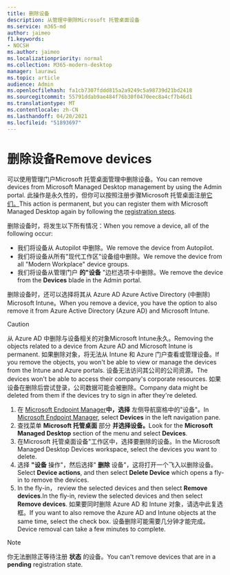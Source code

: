 ```yaml
---
title: 删除设备
description: 从管理中删除Microsoft 托管桌面设备
ms.service: m365-md
author: jaimeo
f1.keywords:
- NOCSH
ms.author: jaimeo
ms.localizationpriority: normal
ms.collection: M365-modern-desktop
manager: laurawi
ms.topic: article
audience: Admin
ms.openlocfilehash: fa1cb7307fddd815a2a9249c5a98739d21bd2418
ms.sourcegitcommit: 55791ddab9ae484f76b30f0470eec8a4cf7b46d1
ms.translationtype: MT
ms.contentlocale: zh-CN
ms.lasthandoff: 04/20/2021
ms.locfileid: "51893697"
---
```

# <a name="remove-devices"></a><span data-ttu-id="bee92-103">删除设备</span><span class="sxs-lookup"><span data-stu-id="bee92-103">Remove devices</span></span>

<span data-ttu-id="bee92-104">可以使用管理门户Microsoft 托管桌面管理中删除设备。</span><span class="sxs-lookup"><span data-stu-id="bee92-104">You can remove devices from Microsoft Managed Desktop management by using the Admin portal.</span></span> <span data-ttu-id="bee92-105">此操作是永久性的，但你可以按照注册步骤Microsoft 托管桌面注册[它们。](../get-started/register-devices-self.md)</span><span class="sxs-lookup"><span data-stu-id="bee92-105">This action is permanent, but you can register them with Microsoft Managed Desktop again by following the [registration steps](../get-started/register-devices-self.md).</span></span>

<span data-ttu-id="bee92-106">删除设备时，将发生以下所有情况：</span><span class="sxs-lookup"><span data-stu-id="bee92-106">When you remove a device, all of the following occur:</span></span>

- <span data-ttu-id="bee92-107">我们将设备从 Autopilot 中删除。</span><span class="sxs-lookup"><span data-stu-id="bee92-107">We remove the device from Autopilot.</span></span>
- <span data-ttu-id="bee92-108">我们将设备从所有"现代工作区"设备组中删除。</span><span class="sxs-lookup"><span data-stu-id="bee92-108">We remove the device from  all "Modern Workplace" device groups.</span></span>
- <span data-ttu-id="bee92-109">我们将设备从管理门户 **的"设备** "边栏选项卡中删除。</span><span class="sxs-lookup"><span data-stu-id="bee92-109">We remove the device from the **Devices** blade in the Admin portal.</span></span>

<span data-ttu-id="bee92-110">删除设备时，还可以选择将其从 Azure AD Azure Active Directory (中删除) Microsoft Intune。</span><span class="sxs-lookup"><span data-stu-id="bee92-110">When you remove a device, you have the option to also remove it from Azure Active Directory (Azure AD) and Microsoft Intune.</span></span>
 
> [!CAUTION]
> <span data-ttu-id="bee92-111">从 Azure AD 中删除与设备相关的对象Microsoft Intune永久。</span><span class="sxs-lookup"><span data-stu-id="bee92-111">Removing the objects related to a device from Azure AD and Microsoft Intune is permanent.</span></span> <span data-ttu-id="bee92-112">如果删除对象，将无法从 Intune 和 Azure 门户查看或管理设备。</span><span class="sxs-lookup"><span data-stu-id="bee92-112">If you remove the objects, you won't be able to view or manage the devices from the Intune and Azure portals.</span></span> <span data-ttu-id="bee92-113">设备无法访问其公司的公司资源。</span><span class="sxs-lookup"><span data-stu-id="bee92-113">The devices won't be able to access their company's corporate resources.</span></span> <span data-ttu-id="bee92-114">如果设备在删除后尝试登录，公司数据可能会被删除。</span><span class="sxs-lookup"><span data-stu-id="bee92-114">Company data might be deleted from them if the devices try to sign in after they're deleted.</span></span>

1. <span data-ttu-id="bee92-115">在 [Microsoft Endpoint Manager](https://endpoint.microsoft.com/)**中，选择** 左侧导航窗格中的"设备"。</span><span class="sxs-lookup"><span data-stu-id="bee92-115">In [Microsoft Endpoint Manager](https://endpoint.microsoft.com/), select **Devices** in the left navigation pane.</span></span>
2. <span data-ttu-id="bee92-116">查找菜单 **Microsoft 托管桌面** 部分 **并选择设备。**</span><span class="sxs-lookup"><span data-stu-id="bee92-116">Look for the **Microsoft Managed Desktop** section of the menu and select **Devices**.</span></span>
3. <span data-ttu-id="bee92-117">在Microsoft 托管桌面设备"工作区中，选择要删除的设备。</span><span class="sxs-lookup"><span data-stu-id="bee92-117">In the Microsoft Managed Desktop Devices workspace, select the devices you want to delete.</span></span>
4. <span data-ttu-id="bee92-118">选择 **"设备** 操作"，然后选择" **删除** 设备"，这将打开一个飞入以删除设备。</span><span class="sxs-lookup"><span data-stu-id="bee92-118">Select **Device actions**, and then select **Delete Device** which opens a fly-in to remove the devices.</span></span>
5. <span data-ttu-id="bee92-119">In the fly-in， review the selected devices and then select **Remove devices**.</span><span class="sxs-lookup"><span data-stu-id="bee92-119">In the fly-in, review the selected devices and then select **Remove devices**.</span></span> <span data-ttu-id="bee92-120">如果要同时删除 Azure AD 和 Intune 对象，请选中此复选框。</span><span class="sxs-lookup"><span data-stu-id="bee92-120">If you want to also remove the Azure AD and Intune objects at the same time, select the check box.</span></span> <span data-ttu-id="bee92-121">设备删除可能需要几分钟才能完成。</span><span class="sxs-lookup"><span data-stu-id="bee92-121">Device removal can take a few minutes to complete.</span></span>

> [!NOTE]
> <span data-ttu-id="bee92-122">你无法删除正等待注册 **状态** 的设备。</span><span class="sxs-lookup"><span data-stu-id="bee92-122">You can't remove devices that are in a **pending** registration state.</span></span>